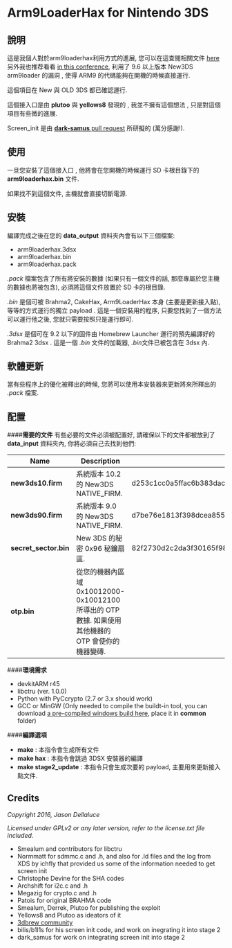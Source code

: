 # Arm9LoaderHax for Nintendo 3DS

## 說明

這是我個人對於arm9loaderhax利用方式的進展, 您可以在這查閱相關文件 [here](http://3dbrew.org/wiki/3DS_System_Flaws) 另外我也推荐看看 [in this conference](https://media.ccc.de/v/32c3-7240-console_hacking), 利用了 9.6 以上版本 New3DS arm9loader 的漏洞 , 使得 ARM9 的代碼能夠在開機的時候直接運行.

這個項目在 New 與 OLD 3DS 都已確認運行.

這個接入口是由 **plutoo** 與 **yellows8** 發現的 , 我並不擁有這個想法 , 只是對這個項目有些微的進展.

Screen_init 是由 [**dark-samus** pull request](https://github.com/delebile/arm9loaderhax/pull/9) 所研擬的 (萬分感謝!).

## 使用

一旦您安裝了這個接入口 , 他將會在您開機的時候運行 SD 卡根目錄下的 **arm9loaderhax.bin** 文件.

如果找不到這個文件, 主機就會直接切斷電源.


## 安裝

編譯完成之後在您的 **data_output** 資料夾內會有以下三個檔案:

* arm9loaderhax.3dsx
* arm9loaderhax.bin
* arm9loaderhax.pack

*.pack* 檔案包含了所有將安裝的數據 (如果只有一個文件的話, 那麼專屬於您主機的數據也將被包含), 必須將這個文件放置於 SD 卡的根目錄.

*.bin* 是個可被 Brahma2, CakeHax, Arm9LoaderHax 本身 (主要是更新接入點), 等等的方式運行的獨立 payload .
這是一個安裝用的程序, 只要您找到了一個方法可以運行他之後, 您就只需要按照只是運行即可.

*.3dsx* 是個可在 9.2 以下的固件由 Homebrew Launcher 運行的預先編譯好的 Brahma2 3dsx .
這是一個 *.bin* 文件的加載器, *.bin*文件已被包含在 3dsx 內.

## 軟體更新

當有些程序上的優化被釋出的時候, 您將可以使用本安裝器來更新將來所釋出的  *.pack* 檔案.


## 配置
####**需要的文件**
有些必要的文件必須被配置好, 請確保以下的文件都被放到了 **data_input** 資料夾內, 你將必須自己去找到他們:

| Name          | Description           | SHA-256  |
| ------------- |---------------| ------|
| **new3ds10.firm**|系統版本 10.2 的 New3DS NATIVE_FIRM.| d253c1cc0a5ffac6b383dac1827cfb3b2d3d566c6a1a8e5254e389c2950623e5 |
| **new3ds90.firm**|系統版本 9.0 的 New3DS NATIVE_FIRM.|d7be76e1813f398dcea85572d0c058f7954761a1d5ea03b5eb5047ac63ac5d6b |
|**secret_sector.bin**|New 3DS 的秘密 0x96 秘鑰扇區.|    82f2730d2c2da3f30165f987fdccac5cbab24b4e5f65c981cd7be6f438e6d9d3 |
|**otp.bin**|從您的機器內區域 0x10012000-0x10012100 所導出的 OTP 數據. 如果使用其他機器的 OTP 會使你的機器變磚.|     |

####**環境需求**

* devkitARM r45
* libctru (ver. 1.0.0)
* Python with PyCcrypto (2.7 or 3.x should work)
* GCC or MinGW (Only needed to compile the buildt-in tool, you can download [a pre-compiled windows build here](https://mega.nz/#!j0RkxLjb!4Am-3yDAR9g4VDxY93pWhXVYNDiylSW1cKJntOLfDWU), place it in **common** folder)

####**編譯選項**

* **make** : 本指令會生成所有文件
* **make hax** : 本指令會跳過 3DSX 安裝器的編譯
* **make stage2_update** : 本指令只會生成次要的 payload, 主要用來更新接入點文件.

## Credits

*Copyright 2016, Jason Dellaluce*


*Licensed under GPLv2 or any later version, refer to the license.txt file included.*

* Smealum and contributors for libctru
* Normmatt for sdmmc.c and .h, and also for .ld files and the log from XDS by ichfly that provided us some of the information needed to get screen init
* Christophe Devine for the SHA codes
* Archshift for i2c.c and .h
* Megazig for crypto.c and .h
* Patois for original BRAHMA code
* Smealum, Derrek, Plutoo for publishing the exploit
* Yellows8 and Plutoo as ideators of it
* [3dbrew community](http://3dbrew.org/)
* bilis/b1l1s for his screen init code, and work on inegrating it into stage 2
* dark_samus for work on integrating screen init into stage 2
